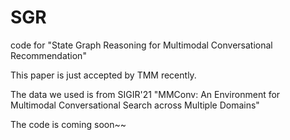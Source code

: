 # SGR

code for "State Graph Reasoning for Multimodal Conversational Recommendation"

This paper is just accepted by TMM recently.

The data we used is from SIGIR'21 "MMConv: An Environment for Multimodal Conversational Search across Multiple Domains"

The code is coming soon~~

